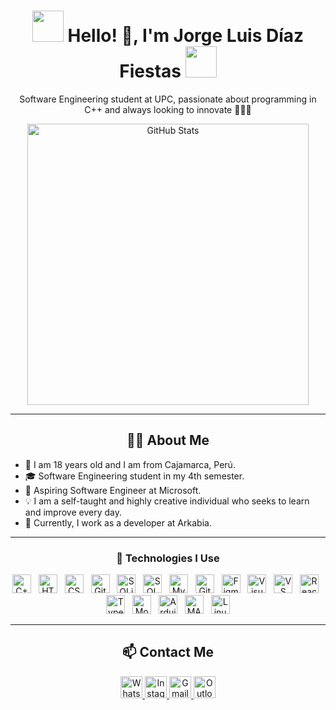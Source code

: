 <h1 align="center">
  <img src="https://i.giphy.com/media/v1.Y2lkPTc5MGI3NjExMGt1NTA3d2M5dzd4YjB2b2U0eTE5b24zNWM1bzhsOHdwbHk4YzVrNiZlcD12MV9pbnRlcm5hbF9naWZfYnlfaWQmY3Q9Zw/26u4nJPf0JtQPdStq/giphy.gif" width="50" />
  Hello! 👋, I'm Jorge Luis Díaz Fiestas
  <img src="https://i.giphy.com/media/v1.Y2lkPTc5MGI3NjExMGt1NTA3d2M5dzd4YjB2b2U0eTE5b24zNWM1bzhsOHdwbHk4YzVrNiZlcD12MV9pbnRlcm5hbF9naWZfYnlfaWQmY3Q9Zw/26u4nJPf0JtQPdStq/giphy.gif" width="50" />
</h1>

<p align="center">
  Software Engineering student at UPC, passionate about programming in C++ and always looking to innovate 🚀👨‍💻
</p>

<p align="center">
  <img src="https://github-readme-stats.vercel.app/api?username=LuisDiazpe&show_icons=true&theme=radical" alt="GitHub Stats" width="450px"/>
</p>

---

<h2 align="center">🧑‍💻 About Me</h2>
<ul>
  <li>📍 I am 18 years old and I am from Cajamarca, Perú.</li>
  <li>🎓 Software Engineering student in my 4th semester.</li>
  <li>🚀 Aspiring Software Engineer at Microsoft.</li>
  <li>💡 I am a self-taught and highly creative individual who seeks to learn and improve every day.</li>
  <li>💼 Currently, I work as a developer at Arkabia.</li>
</ul>

---

<h3 align="center">🚀 Technologies I Use</h3>
<p align="center">
  <img src="https://cdn.jsdelivr.net/gh/devicons/devicon/icons/cplusplus/cplusplus-original.svg" height="30" alt="C++" /> &nbsp;
  <img src="https://cdn.jsdelivr.net/gh/devicons/devicon/icons/html5/html5-original.svg" height="30" alt="HTML5" /> &nbsp;
  <img src="https://cdn.jsdelivr.net/gh/devicons/devicon/icons/css3/css3-original.svg" height="30" alt="CSS3" /> &nbsp;
  <img src="https://cdn.jsdelivr.net/gh/devicons/devicon/icons/git/git-original.svg" height="30" alt="Git" /> &nbsp;
  <img src="https://cdn.jsdelivr.net/gh/devicons/devicon/icons/sqlite/sqlite-original.svg" height="30" alt="SQLite" /> &nbsp;
  <img src="https://cdn.jsdelivr.net/gh/devicons/devicon/icons/microsoftsqlserver/microsoftsqlserver-plain.svg" height="30" alt="SQL Server" /> &nbsp;
  <img src="https://cdn.jsdelivr.net/gh/devicons/devicon/icons/mysql/mysql-original.svg" height="30" alt="MySQL" /> &nbsp;
  <img src="https://skillicons.dev/icons?i=github" height="30" alt="GitHub" /> &nbsp;
  <img src="https://cdn.jsdelivr.net/gh/devicons/devicon/icons/figma/figma-original.svg" height="30" alt="Figma" /> &nbsp;
  <img src="https://cdn.jsdelivr.net/gh/devicons/devicon/icons/visualstudio/visualstudio-plain.svg" height="30" alt="Visual Studio" /> &nbsp;
  <img src="https://cdn.jsdelivr.net/gh/devicons/devicon/icons/vscode/vscode-original.svg" height="30" alt="VS Code" /> &nbsp;
  <img src="https://cdn.jsdelivr.net/gh/devicons/devicon/icons/react/react-original.svg" height="30" alt="React" /> &nbsp;
  <img src="https://cdn.jsdelivr.net/gh/devicons/devicon/icons/typescript/typescript-original.svg" height="30" alt="TypeScript" /> &nbsp;
  <img src="https://cdn.jsdelivr.net/gh/devicons/devicon/icons/mongodb/mongodb-original.svg" height="30" alt="MongoDB" /> &nbsp;
  <img src="https://cdn.jsdelivr.net/gh/devicons/devicon/icons/arduino/arduino-original.svg" height="30" alt="Arduino" /> &nbsp;
  <img src="https://cdn.jsdelivr.net/gh/devicons/devicon/icons/matlab/matlab-original.svg" height="30" alt="MATLAB" /> &nbsp;
  <img src="https://cdn.jsdelivr.net/gh/devicons/devicon/icons/linux/linux-original.svg" height="30" alt="Linux" />
</p>

---

<h2 align="center">📫 Contact Me</h2>
<p align="center">
  <a href="https://wa.me/51954162053?text=Hola%2C%20Jorge!" target="_blank">
    <img src="https://img.shields.io/static/v1?message=WhatsApp&logo=whatsapp&label=&color=25D366&logoColor=white&labelColor=&style=for-the-badge" height="35" alt="WhatsApp"/>
  </a>
  <a href="https://www.instagram.com/diazfiestas/" target="_blank">
    <img src="https://img.shields.io/static/v1?message=Instagram&logo=instagram&label=&color=E4405F&logoColor=white&labelColor=&style=for-the-badge" height="35" alt="Instagram"/>
  </a>
  <a href="mailto:luidi678u@gmail.com">
    <img src="https://img.shields.io/static/v1?message=Gmail&logo=gmail&label=&color=D14836&logoColor=white&labelColor=&style=for-the-badge" height="35" alt="Gmail"/>
  </a>
  <a href="mailto:u20231d534@upc.edu.pe">
    <img src="https://img.shields.io/static/v1?message=Outlook&logo=microsoft-outlook&label=&color=0078D4&logoColor=white&labelColor=&style=for-the-badge" height="35" alt="Outlook"/>
  </a>
</p>
